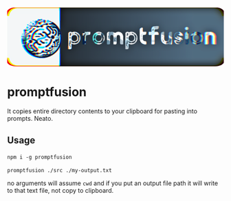 <p>
  <img src="/promptfusion.png">
  <h1>promptfusion</h1>
</p>

It copies entire directory contents to your clipboard for pasting into prompts. Neato.

## Usage

`npm i -g promptfusion`

`promptfusion ./src ./my-output.txt`

no arguments will assume `cwd` and if you put an output file path it will write to that text file, not copy to clipboard.
